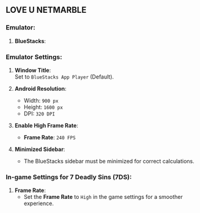 ## LOVE U NETMARBLE

### Emulator:
1. **BlueStacks**:  

### Emulator Settings:

1. **Window Title**:  
   Set to `BlueStacks App Player` (Default).

2. **Android Resolution**:  
   - Width: `900 px`
   - Height: `1600 px`
   - DPI: `320 DPI`

3. **Enable High Frame Rate**:  
   - **Frame Rate**: `240 FPS`

4. **Minimized Sidebar**:  
   - The BlueStacks sidebar must be minimized for correct calculations.

### In-game Settings for 7 Deadly Sins (7DS):

1. **Frame Rate**:  
   - Set the **Frame Rate** to `High` in the game settings for a smoother experience.
